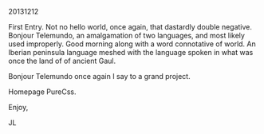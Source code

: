 20131212

First Entry. Not no hello world, once again, that dastardly double negative.  Bonjour Telemundo, an amalgamation of two languages, and most likely used improperly.  Good morning along with a word connotative of world.  An Iberian peninsula language meshed with the language spoken in what was once the land of of ancient Gaul.

Bonjour Telemundo once again I say to a grand project.  

Homepage PureCss.

Enjoy, 

JL
